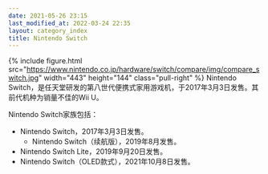 ```yaml
---
date: 2021-05-26 23:15
last_modified_at: 2022-03-24 22:35
layout: category_index
title: Nintendo Switch
---
```

{% include figure.html src="https://www.nintendo.co.jp/hardware/switch/compare/img/compare_switch.jpg" width="443" height="144" class="pull-right" %}
Nintendo Switch，是任天堂研发的第八世代便携式家用游戏机，于2017年3月3日发售。其前代机种为销量不佳的Wii U。

Nintendo Switch家族包括：

- Nintendo Switch，2017年3月3日发售。
  - Nintendo Switch（续航版），2019年8月发售。
- Nintendo Switch Lite，2019年9月20日发售。
- Nintendo Switch（OLED款式），2021年10月8日发售。